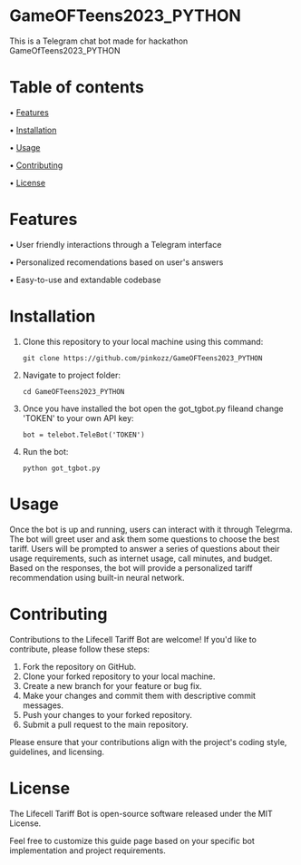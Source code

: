 # GameOFTeens2023_PYTHON
This is a Telegram chat bot made for hackathon GameOfTeens2023_PYTHON

# Table of contents
• [Features](https://github.com/pinkozz/GameOFTeens2023_PYTHON/edit/main/README.md#features)

• [Installation](https://github.com/pinkozz/GameOFTeens2023_PYTHON/edit/main/README.md#installation)

• [Usage](https://github.com/pinkozz/GameOFTeens2023_PYTHON/edit/main/README.md#usage)

• [Contributing](https://github.com/pinkozz/GameOFTeens2023_PYTHON/edit/main/README.md#contributing)

• [License](https://github.com/pinkozz/GameOFTeens2023_PYTHON/edit/main/README.md#license)
# Features
• User friendly interactions through a Telegram interface

• Personalized recomendations based on user's answers

• Easy-to-use and extandable codebase

# Installation
1. Clone this repository to your local machine using this command:
   
   ```
   git clone https://github.com/pinkozz/GameOFTeens2023_PYTHON
   ```
2. Navigate to project folder:
   
   ```
   cd GameOFTeens2023_PYTHON
   ```
3. Once you have installed the bot open the got_tgbot.py fileand change 'TOKEN' to your own API key:
   
   ```
   bot = telebot.TeleBot('TOKEN')
   ```

4. Run the bot:

   ```
   python got_tgbot.py
   ```

# Usage
Once the bot is up and running, users can interact with it through Telegrma. The bot will greet user and ask them some questions to choose the best tariff. Users will be prompted to answer a series of questions about their usage requirements, such as internet usage, call minutes, and budget. Based on the responses, the bot will provide a personalized tariff recommendation using built-in neural network.

# Contributing
Contributions to the Lifecell Tariff Bot are welcome! If you'd like to contribute, please follow these steps:

1. Fork the repository on GitHub.
2. Clone your forked repository to your local machine.
3. Create a new branch for your feature or bug fix.
4. Make your changes and commit them with descriptive commit messages.
5. Push your changes to your forked repository.
6. Submit a pull request to the main repository.

Please ensure that your contributions align with the project's coding style, guidelines, and licensing.



# License
The Lifecell Tariff Bot is open-source software released under the MIT License.

Feel free to customize this guide page based on your specific bot implementation and project requirements.
